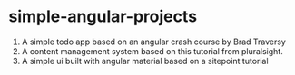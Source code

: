 # simple-angular-projects
1. A simple todo app based on an angular crash course by Brad Traversy
2. A content management system based on this tutorial from pluralsight.
3. A simple ui built with angular material based on a sitepoint tutorial
